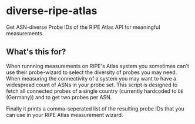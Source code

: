 # diverse-ripe-atlas
Get ASN-diverse Probe IDs of the RIPE Atlas API for meaningful measurements.

## What's this for?
When runnning measurements on RIPE's Atlas system you sometimes can't use their probe-wizard to select the diversity of probes you may need. When measuring the connectivity of a system you may want to have a widespread count of ASNs in your probe set. This script is designed to fetch all connected probes of a single country (currently hardcoded to `DE` (Germany)) and to get two probes per ASN.

Finally it prints a comma-seperated list of the resulting probe IDs that you can use in your RIPE Atlas measurement wizard.
